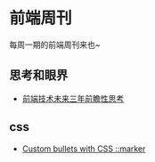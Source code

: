 # 前端周刊
每周一期的前端周刊来也~

## 思考和眼界

* [前端技术未来三年前瞻性思考](https://mp.weixin.qq.com/s/wYbj9d3bVExfu3owx7sJuQ)

## css

* [Custom bullets with CSS ::marker](https://web.dev/css-marker-pseudo-element/)
